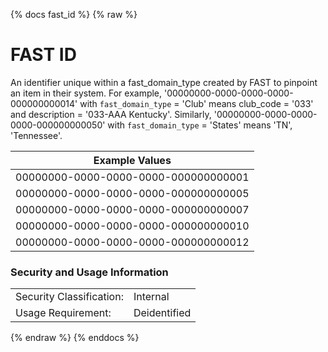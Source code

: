 {% docs fast_id %}
{% raw %}

<a name="fast_id"></a>
# FAST ID
An identifier unique within a fast_domain_type created by FAST to pinpoint an item in their 
system. For example, '00000000-0000-0000-0000-000000000014' with `fast_domain_type` = 'Club' 
means club_code = '033' and description = '033-AAA Kentucky'. Similarly, 
'00000000-0000-0000-0000-000000000050' with `fast_domain_type` = 'States' means 'TN', 'Tennessee'.

| Example Values |
| -------------- |
| 00000000-0000-0000-0000-000000000001 |
| 00000000-0000-0000-0000-000000000005 |
| 00000000-0000-0000-0000-000000000007 |
| 00000000-0000-0000-0000-000000000010 |
| 00000000-0000-0000-0000-000000000012 |

### Security and Usage Information
|     |     |
| --- | --- |
| Security Classification: | Internal |
| Usage Requirement:       | Deidentified |

{% endraw %}
{% enddocs %}